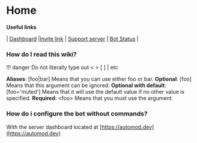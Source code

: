 # Home
**Useful links**

| [Dashboard](https://automod.dev) |[Invite link](https://automod.dev/invite) | [Support server](https://automod.dev/discord) | [Bot Status](https://automod.dev/status) |

### How do I read this wiki?

!!! danger
    Do not literally type out &lt;   &gt; [   ] \| etc

**Aliases**: \[foo\|bar\] Means that you can use either foo or bar.
**Optional**: \[foo\] Means that this argument can be ignored.
**Optional with default**: \[foo='muted'\] Means that it will use the default value if no other value is specified.
**Required**: &lt;foo&gt; 
Means that you must use the argument.


### How do i configure the bot without commands?

With the server dashboard located at [https://automod.dev](https://automod.dev)